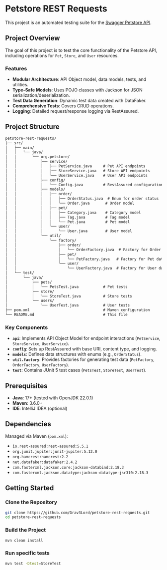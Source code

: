 # Petstore REST Requests

This project is an automated testing suite for the [Swagger Petstore API](https://petstore.swagger.io/).

## Project Overview

The goal of this project is to test the core functionality of the Petstore API, including operations for `Pet`, `Store`, and `User` resources.

### Features
- **Modular Architecture**: API Object model, data models, tests, and utilities.
- **Type-Safe Models**: Uses POJO classes with Jackson for JSON serialization/deserialization.
- **Test Data Generation**: Dynamic test data created with DataFaker.
- **Comprehensive Tests**: Covers CRUD operations.
- **Logging**: Detailed request/response logging via RestAssured.

## Project Structure
```markdown
petstore-rest-requests/
├── src/
│   ├── main/
│   │   └── java/
│   │       └── org.petstore/
│   │           ├── service/
│   │           │   ├── PetService.java     # Pet API endpoints
│   │           │   ├── StoreService.java   # Store API endpoints
│   │           │   └── UserService.java    # User API endpoints
│   │           ├── config/
│   │           │   └── Config.java         # RestAssured configuration
│   │           ├── models/
│   │           │   ├── order/
│   │           │   │   ├── OrderStatus.java  # Enum for order status
│   │           │   │   └── Order.java       # Order model
│   │           │   ├── pet/
│   │           │   │   ├── Category.java    # Category model
│   │           │   │   ├── Tag.java         # Tag model
│   │           │   │   └── Pet.java         # Pet model
│   │           │   └── user/
│   │           │       └── User.java        # User model
│   │           └── util/
│   │               └── factory/
│   │                   ├── order/
│   │                   │   └── OrderFactory.java  # Factory for Order data
│   │                   ├── pet/
│   │                   │   └── PetFactory.java   # Factory for Pet data
│   │                   └── user/
│   │                       └── UserFactory.java  # Factory for User data
│   └── test/
│       └── java/
│           ├── pets/
│           │   └── PetsTest.java           # Pet tests
│           ├── store/
│           │   └── StoreTest.java          # Store tests
│           └── users/
│               └── UserTest.java           # User tests
├── pom.xml                                 # Maven configuration
└── README.md                               # This file
```


### Key Components
- **`api`**: Implements API Object Model for endpoint interactions (`PetService`, `StoreService`, `UserService`).
- **`config`**: Sets up RestAssured with base URI, content type, and logging.
- **`models`**: Defines data structures with enums (e.g., `OrderStatus`).
- **`util.factory`**: Provides factories for generating test data (`PetFactory`, `OrderFactory`, `UserFactory`).
- **`test`**: Contains JUnit 5 test cases (`PetsTest`, `StoreTest`, `UserTest`).

## Prerequisites

- **Java**: 17+ (tested with OpenJDK 22.0.1)
- **Maven**: 3.6.0+
- **IDE**: IntelliJ IDEA (optional)

## Dependencies

Managed via Maven (`pom.xml`):
- `io.rest-assured:rest-assured:5.5.1`
- `org.junit.jupiter:junit-jupiter:5.12.0`
- `org.hamcrest:hamcrest:2.2`
- `net.datafaker:datafaker:2.4.2`
- `com.fasterxml.jackson.core:jackson-databind:2.18.3`
- `com.fasterxml.jackson.datatype:jackson-datatype-jsr310:2.18.3`

## Getting Started

### Clone the Repository
```bash
git clone https://github.com/Grav3Lord/petstore-rest-requests.git
cd petstore-rest-requests
```
### Build the Project
```bash
mvn clean install
```

### Run specific tests

```bash
mvn test -Dtest=StoreTest
```
